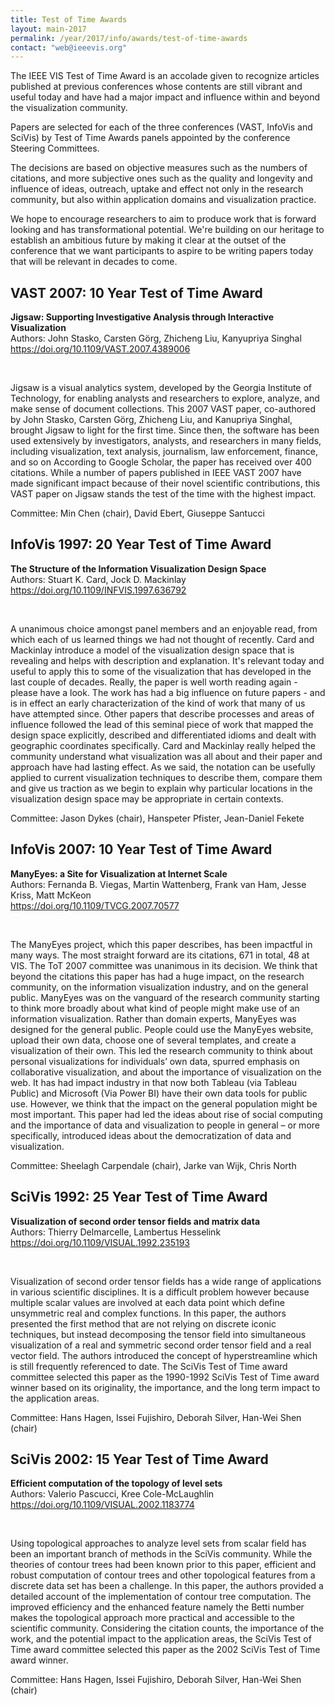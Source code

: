 ```yaml
---
title: Test of Time Awards
layout: main-2017
permalink: /year/2017/info/awards/test-of-time-awards
contact: "web@ieeevis.org"
---
```

The IEEE VIS Test of Time Award is an accolade given to recognize articles published at previous conferences whose contents are still vibrant and useful today and have had a major impact and influence within and beyond the visualization community.

Papers are selected for each of the three conferences (VAST, InfoVis and SciVis) by Test of Time Awards panels appointed by the conference Steering Committees.

The decisions are based on objective measures such as the numbers of citations, and more subjective ones such as the quality and longevity and influence of ideas, outreach, uptake and effect not only in the research community, but also within application domains and visualization practice.

We hope to encourage researchers to aim to produce work that is forward looking and has transformational potential. We're building on our heritage to establish an ambitious future by making it clear at the outset of the conference that we want participants to aspire to be writing papers today that will be relevant in decades to come.

## VAST 2007: 10 Year Test of Time Award

**Jigsaw: Supporting Investigative Analysis through Interactive Visualization**
<br/>
Authors: John Stasko, Carsten Görg, Zhicheng Liu, Kanyupriya Singhal<br>
<a href="https://doi.org/10.1109/VAST.2007.4389006">https://doi.org/10.1109/VAST.2007.4389006 </a><br>
<!--- VAST 2007 --->
<br/>

Jigsaw is a visual analytics system, developed by the Georgia Institute of Technology, for enabling analysts and researchers to explore, analyze, and make sense of document collections. This 2007 VAST paper, co-authored by John Stasko, Carsten Görg, Zhicheng Liu, and Kanupriya Singhal, brought Jigsaw to light for the first time. Since then, the software has been used extensively by investigators, analysts, and researchers in many fields, including visualization, text analysis, journalism, law enforcement, finance, and so on According to Google Scholar, the paper has received over 400 citations. While a number of papers published in IEEE VAST 2007 have made significant impact because of their novel scientific contributions, this VAST paper on Jigsaw stands the test of the time with the highest impact. 

Committee:  Min Chen (chair), David Ebert, Giuseppe Santucci

## InfoVis 1997: 20 Year Test of Time Award

**The Structure of the Information Visualization Design Space**
<br/>
Authors: Stuart K. Card, Jock D. Mackinlay<br>
<a href="https://doi.org/10.1109/INFVIS.1997.636792">https://doi.org/10.1109/INFVIS.1997.636792 </a><br>
<!--- InfoVis 1997 --->
<br/>

A unanimous choice amongst panel members and an enjoyable read, from which each of us learned things we had not thought of recently. Card and Mackinlay introduce a model of the visualization design space that is revealing and helps with description and explanation. It's relevant today and useful to apply this to some of the visualization that has developed in the last couple of decades. Really, the paper is well worth reading again  - please have a look.
The work has had a big influence on future papers - and is in effect an early characterization of the kind of work that many of us have attempted since.
Other papers that describe processes and areas of influence followed the lead of this seminal piece of work that mapped the design space explicitly, described and differentiated idioms and dealt with geographic coordinates specifically.
Card and Mackinlay really helped the community understand what visualization was all about and their paper and approach have had lasting effect.
As we said, the notation can be usefully applied to current visualization techniques to describe them, compare them and give us traction as we begin to explain why particular locations in the visualization design space may be appropriate in certain contexts.

Committee:  Jason Dykes (chair), Hanspeter Pfister, Jean-Daniel Fekete

## InfoVis 2007: 10 Year Test of Time Award

**ManyEyes: a Site for Visualization at Internet Scale**
<br/>
Authors: Fernanda B. Viegas, Martin Wattenberg, Frank van Ham, Jesse Kriss, Matt McKeon<br>
<a href="https://doi.org/10.1109/TVCG.2007.70577">https://doi.org/10.1109/TVCG.2007.70577 </a><br>
<!--- InfoVis 2007 --->
<br/>

The ManyEyes project, which this paper describes, has been impactful in many ways. The most straight forward are its citations, 671 in total, 48 at VIS. The ToT 2007 committee was unanimous in its decision. We think that beyond the citations this paper has had a huge impact, on the research community, on the information visualization industry, and on the general public. ManyEyes was on the vanguard of the research community starting to think more broadly about what kind of people might make use of an information visualization.  Rather than domain experts, ManyEyes was designed for the general public. People could use the ManyEyes website, upload their own data, choose one of several templates, and create a visualization of their own. This led the research community to think about personal visualizations for individuals’ own data, spurred emphasis on collaborative visualization, and about the importance of visualization on the web. It has had impact industry in that now both Tableau (via Tableau Public) and Microsoft (Via Power BI) have their own data tools for public use. However, we think that the impact on the general population might be most important. This paper had led the ideas about rise of social computing and the importance of data and visualization to people in general – or more specifically, introduced ideas about the democratization of data and visualization.

Committee:  Sheelagh Carpendale (chair), Jarke van Wijk, Chris North

## SciVis 1992: 25 Year Test of Time Award

**Visualization of second order tensor fields and matrix data**
<br/>
Authors: Thierry Delmarcelle, Lambertus Hesselink<br>
<a href="https://doi.org/10.1109/VISUAL.1992.235193">https://doi.org/10.1109/VISUAL.1992.235193 </a><br>
<!--- Vis 1992 --->
<br/>

Visualization of second order tensor fields has a wide range of applications in various scientific disciplines. It is a difficult problem however because multiple scalar values are involved at each data point which define unsymmetric real and complex functions. In this paper, the authors presented the first method that are not relying on discrete iconic techniques, but instead decomposing the tensor field into simultaneous visualization of a real and symmetric second order tensor field and a real vector field.  The authors introduced the concept of hyperstreamline which is still frequently referenced to date. The SciVis Test of Time award committee selected this paper as the 1990-1992 SciVis Test of Time award winner based on its originality, the importance, and the long term impact to the application areas. 

Committee:  Hans Hagen, Issei Fujishiro,  Deborah Silver, Han-Wei Shen (chair) 

## SciVis 2002: 15 Year Test of Time Award

**Efficient computation of the topology of level sets**
<br/>
Authors: Valerio Pascucci, Kree Cole-McLaughlin<br>
<a href="https://doi.org/10.1109/VISUAL.2002.1183774">https://doi.org/10.1109/VISUAL.2002.1183774 </a><br>
<!--- Vis 2002 --->
<br/>

Using topological approaches to analyze level sets from scalar field has been an important branch of methods in the SciVis community. While the theories of contour trees had been known prior to this paper, efficient and robust computation of contour trees and other topological features from a discrete data set has been a challenge. In this paper, the authors provided a detailed account of the implementation of contour tree computation. The improved efficiency and the enhanced feature namely the Betti number makes the topological approach more practical and accessible to the scientific community.  Considering the citation counts, the importance of the work, and the potential impact to the application areas, the SciVis Test of Time award committee selected this paper as the 2002 SciVis Test of Time award winner.

Committee:  Hans Hagen, Issei Fujishiro,  Deborah Silver, Han-Wei Shen (chair) 

